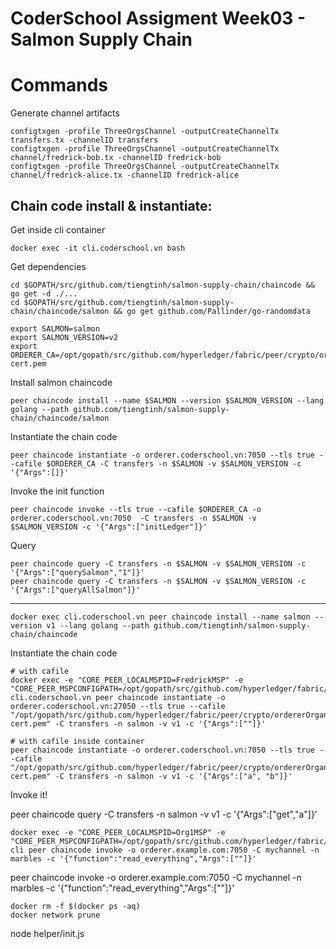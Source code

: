 # CoderSchool Assigment Week03 - Salmon Supply Chain

# Commands

Generate channel artifacts

```
configtxgen -profile ThreeOrgsChannel -outputCreateChannelTx transfers.tx -channelID transfers
configtxgen -profile ThreeOrgsChannel -outputCreateChannelTx channel/fredrick-bob.tx -channelID fredrick-bob
configtxgen -profile ThreeOrgsChannel -outputCreateChannelTx channel/fredrick-alice.tx -channelID fredrick-alice
```

## Chain code install & instantiate:

Get inside cli container

```
docker exec -it cli.coderschool.vn bash
```

Get dependencies

```
cd $GOPATH/src/github.com/tiengtinh/salmon-supply-chain/chaincode && go get -d ./...
cd $GOPATH/src/github.com/tiengtinh/salmon-supply-chain/chaincode/salmon && go get github.com/Pallinder/go-randomdata
```

```
export SALMON=salmon
export SALMON_VERSION=v2
export ORDERER_CA=/opt/gopath/src/github.com/hyperledger/fabric/peer/crypto/ordererOrganizations/coderschool.vn/msp/tlscacerts/tlsca.coderschool.vn-cert.pem
```

Install salmon chaincode

```
peer chaincode install --name $SALMON --version $SALMON_VERSION --lang golang --path github.com/tiengtinh/salmon-supply-chain/chaincode/salmon
```

Instantiate the chain code

```
peer chaincode instantiate -o orderer.coderschool.vn:7050 --tls true --cafile $ORDERER_CA -C transfers -n $SALMON -v $SALMON_VERSION -c '{"Args":[]}'
```

Invoke the init function

```
peer chaincode invoke --tls true --cafile $ORDERER_CA -o orderer.coderschool.vn:7050  -C transfers -n $SALMON -v $SALMON_VERSION -c '{"Args":["initLedger"]}'
```

Query

```
peer chaincode query -C transfers -n $SALMON -v $SALMON_VERSION -c '{"Args":["querySalmon","1"]}'
peer chaincode query -C transfers -n $SALMON -v $SALMON_VERSION -c '{"Args":["queryAllSalmon"]}'
```

---

```
docker exec cli.coderschool.vn peer chaincode install --name salmon --version v1 --lang golang --path github.com/tiengtinh/salmon-supply-chain/chaincode
```

Instantiate the chain code

```
# with cafile
docker exec -e "CORE_PEER_LOCALMSPID=FredrickMSP" -e "CORE_PEER_MSPCONFIGPATH=/opt/gopath/src/github.com/hyperledger/fabric/peer/crypto/peerOrganizations/fredrick.coderschool.vn/users/Admin@fredrick.coderschool.vn/msp" cli.coderschool.vn peer chaincode instantiate -o orderer.coderschool.vn:27050 --tls true --cafile "/opt/gopath/src/github.com/hyperledger/fabric/peer/crypto/ordererOrganizations/coderschool.vn/msp/tlscacerts/tlsca.coderschool.vn-cert.pem" -C transfers -n salmon -v v1 -c '{"Args":[""]}'

# with cafile inside container
peer chaincode instantiate -o orderer.coderschool.vn:7050 --tls true --cafile "/opt/gopath/src/github.com/hyperledger/fabric/peer/crypto/ordererOrganizations/coderschool.vn/msp/tlscacerts/tlsca.coderschool.vn-cert.pem" -C transfers -n salmon -v v1 -c '{"Args":["a", "b"]}'

```

Invoke it!

peer chaincode query -C transfers -n salmon -v v1 -c '{"Args":["get","a"]}'

```
docker exec -e "CORE_PEER_LOCALMSPID=Org1MSP" -e "CORE_PEER_MSPCONFIGPATH=/opt/gopath/src/github.com/hyperledger/fabric/peer/crypto/peerOrganizations/org1.example.com/users/Admin@org1.example.com/msp" cli peer chaincode invoke -o orderer.example.com:7050 -C mychannel -n marbles -c '{"function":"read_everything","Args":[""]}'
```

peer chaincode invoke -o orderer.example.com:7050 -C mychannel -n marbles -c '{"function":"read_everything","Args":[""]}'

```
docker rm -f $(docker ps -aq)
docker network prune
```

node helper/init.js